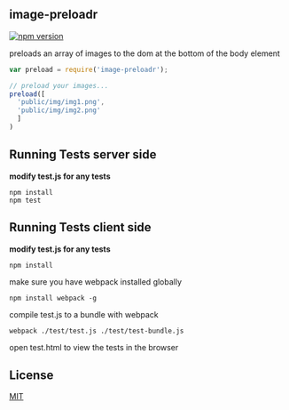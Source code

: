 ## image-preloadr

[![npm version](https://badge.fury.io/js/image-preloadr.svg)](https://badge.fury.io/js/image-preloadr)

preloads an array of images to the dom at the bottom of the body element

``` js
var preload = require('image-preloadr');

// preload your images...
preload([
  'public/img/img1.png',
  'public/img/img2.png'
  ]
)

```
## Running Tests server side

**modify test.js for any tests**

    npm install
    npm test

## Running Tests client side

**modify test.js for any tests**

    npm install

make sure you have webpack installed globally

`npm install webpack -g`

compile test.js to a bundle with webpack

	webpack ./test/test.js ./test/test-bundle.js

open test.html to view the tests in the browser

## License

[MIT](http://isekivacenz.mit-license.org/)
